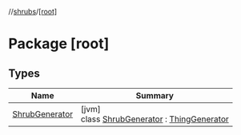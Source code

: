 //[shrubs](../../index.md)/[[root]](index.md)

# Package [root]

## Types

| Name | Summary |
|---|---|
| [ShrubGenerator](-shrub-generator/index.md) | [jvm]<br>class [ShrubGenerator](-shrub-generator/index.md) : [ThingGenerator](https://kggilmer.github.io/repo_a/gfm/api/api/[root]/-thing-generator/index.md) |
